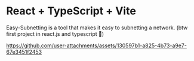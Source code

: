 # React + TypeScript + Vite

Easy-Subnetting is a tool that makes it easy to subnetting a network.
(btw first project in react.js and typescript 🤔)


https://github.com/user-attachments/assets/130597b1-a825-4b73-a9e7-67e3451f2453
